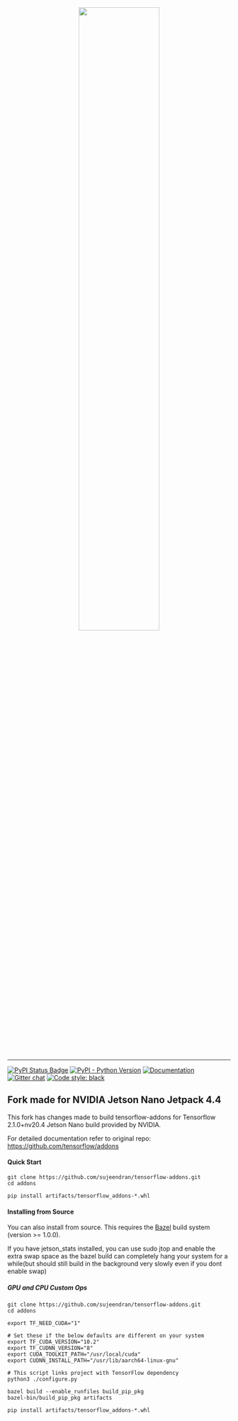 <div align="center">
  <img src="https://github.com/tensorflow/community/blob/master/sigs/logos/SIGAddons.png" width="60%"><br><br>
</div>

-----------------

[![PyPI Status Badge](https://badge.fury.io/py/tensorflow-addons.svg)](https://pypi.org/project/tensorflow-addons/)
[![PyPI - Python Version](https://img.shields.io/pypi/pyversions/tensorflow-addons)](https://pypi.org/project/tensorflow-addons/)
[![Documentation](https://img.shields.io/badge/api-reference-blue.svg)](https://www.tensorflow.org/addons/api_docs/python/tfa)
[![Gitter chat](https://img.shields.io/badge/chat-on%20gitter-46bc99.svg)](https://gitter.im/tensorflow/sig-addons)
[![Code style: black](https://img.shields.io/badge/code%20style-black-000000.svg)](https://github.com/psf/black)

## Fork made for NVIDIA Jetson Nano Jetpack 4.4 

This fork has changes made to build tensorflow-addons for Tensorflow 2.1.0+nv20.4 Jetson Nano build provided by NVIDIA.

For detailed documentation refer to original repo: https://github.com/tensorflow/addons

#### Quick Start
```
git clone https://github.com/sujeendran/tensorflow-addons.git
cd addons

pip install artifacts/tensorflow_addons-*.whl
```

#### Installing from Source
You can also install from source. This requires the [Bazel](
https://bazel.build/) build system (version >= 1.0.0).

If you have jetson_stats installed, you can use sudo jtop and enable the extra swap space as the bazel build can completely hang your system for a while(but should still build in the background very slowly even if you dont enable swap)

##### GPU and CPU Custom Ops
```
git clone https://github.com/sujeendran/tensorflow-addons.git
cd addons

export TF_NEED_CUDA="1"

# Set these if the below defaults are different on your system
export TF_CUDA_VERSION="10.2"
export TF_CUDNN_VERSION="8"
export CUDA_TOOLKIT_PATH="/usr/local/cuda"
export CUDNN_INSTALL_PATH="/usr/lib/aarch64-linux-gnu"

# This script links project with TensorFlow dependency
python3 ./configure.py

bazel build --enable_runfiles build_pip_pkg
bazel-bin/build_pip_pkg artifacts

pip install artifacts/tensorflow_addons-*.whl
```
